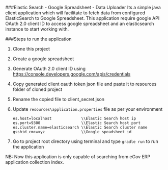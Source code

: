 ###Elastic Search - Google Spreadsheet - Data Uploader
Its a simple java client application which will facilitate to fetch data from configured ElasticSearch to Google Spreadsheet. 
This application require google API OAuth 2.0 client ID to access google spreadsheet and an elasticsearch instance to start working with.

###Steps to run the application
1. Clone this project
2. Create a google spreadsheet
3. Generate OAuth 2.0 client ID using https://console.developers.google.com/apis/credentials
4. Copy generated client oauth token json file and paste it to resources folder of cloned project
5. Rename the copied file to client_secret.json
6. Update `resources\application.properties` file as per your environment 
   
   ```
   es.host=localhost             \\Elastic Search host ip
   es.port=9300                  \\Elastic Search host port
   es.cluster.name=elasticsearch \\Elastic Search cluster name
   gsshid_cmc=xyz                \\Google speadsheet id
   ```
7. Go to project root directory using terminal and type `gradle run` to run the application

NB: 
   Now this application is only capable of searching from eGov ERP application collection index.
